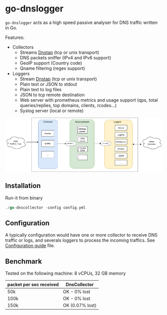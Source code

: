 # go-dnslogger

`go-dnslogger` acts as a high speed passive analyser for DNS traffic written in Go.

Features:
- Collectors 
    - Streams [Dnstap](https://dnstap.info/) (tcp or unix transport) 
    - DNS packets sniffer (IPv4 and IPv6 support)
    - GeoIP support (Country code)
    - Qname filtering (regex support)
- Loggers
    - Stream [Dnstap](https://dnstap.info/) (tcp or unix transport)
    - Plain text or JSON to stdout
    - Plain text to log files
    - JSON to tcp remote destination
    - Web server with prometheus metrics and usage support (qps, total queries/replies, top domains, clients, rcodes...) 
    - Syslog server (local or remote)

![overview](doc/overview.png)

## Installation

Run-it from binary

```go
./go-dnscollector -config config.yml
```

## Configuration

A typically configuration would have one or more collector to receive DNS traffic or logs, and severals loggers to process the 
incoming traffics. See [Configuration guide](doc/configuration.md) file.

## Benchmark

Tested on the following machine: 8 vCPUs, 32 GB memory

| packet per sec received| DnsCollector |
| ---- | ---- | 
| 50k   | OK - 0% lost| 
| 100k   | OK - 0% lost| 
| 150k   | OK (0.07% lost)|